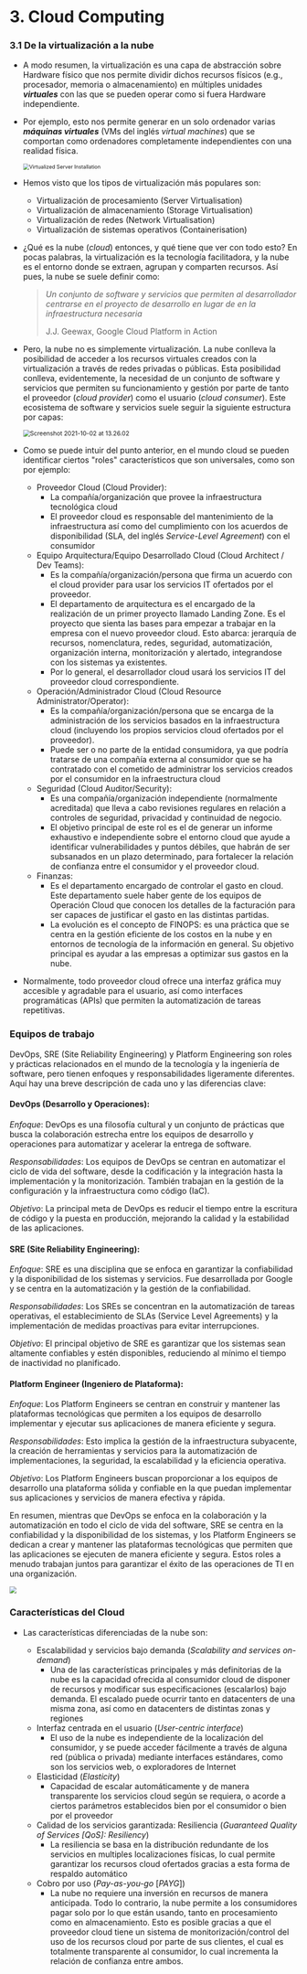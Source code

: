 # 3. Cloud Computing

### 3.1 De la virtualización a la nube


* A modo resumen, la virtualización es una capa de abstracción sobre Hardware físico que nos permite dividir dichos recursos físicos (e.g., procesador, memoria o almacenamiento) en múltiples unidades ***virtuales*** con las que se pueden operar como si fuera Hardware independiente. 

* Por ejemplo, esto nos permite generar en un solo ordenador varias ***máquinas virtuales*** (VMs del inglés *virtual machines*) que se comportan como ordenadores completamente independientes con una realidad física.

  <img src="images/virtualisation.png" alt="Virtualized Server Installation" style="zoom:65%;" />

* Hemos visto que los tipos de virtualización más populares son:

  * Virtualización de procesamiento (Server Virtualisation)
  * Virtualización de almacenamiento (Storage Virtualisation)
  * Virtualización de redes (Network Virtualisation)
  * Virtualización de sistemas operativos (Containerisation)

* ¿Qué es la nube (*cloud*) entonces, y qué tiene que ver con todo esto? En pocas palabras, la virtualización es la tecnología facilitadora, y la nube es el entorno donde se extraen, agrupan y comparten recursos. Así pues, la nube se suele definir como:

  > *Un conjunto de software y servicios que permiten al desarrollador centrarse en el proyecto de desarrollo en lugar de en la infraestructura necesaria*
  >
  > J.J. Geewax, Google Cloud Platform in Action

* Pero, la nube no es simplemente virtualización. La nube conlleva la posibilidad de acceder a los recursos virtuales creados con la virtualización a través de redes privadas o públicas. Esta posibilidad conlleva, evidentemente, la necesidad de un conjunto de software y servicios que permiten su funcionamiento y gestión por parte de tanto el proveedor (*cloud provider*) como el usuario (*cloud consumer*). Este ecosistema de software y servicios suele seguir la siguiente estructura por capas:

  <img src="images/layers-cloud.png" alt="Screenshot 2021-10-02 at 13.26.02" style="zoom:75%;" />

* Como se puede intuir del punto anterior, en el mundo cloud se pueden identificar ciertos "roles" característicos que son universales, como son por ejemplo:

  * Proveedor Cloud (Cloud Provider):
    * La compañía/organización que provee la infraestructura tecnológica cloud
    * El proveedor cloud es responsable del mantenimiento de la infraestructura así como del cumplimiento con los acuerdos de disponibilidad (SLA, del inglés *Service-Level Agreement*) con el consumidor 
  * Equipo Arquitectura/Equipo Desarrollado Cloud (Cloud Architect / Dev Teams): 
    * Es la compañía/organización/persona que firma un acuerdo con el cloud provider para usar los servicios IT ofertados por el proveedor.
    * El departamento de arquitectura es el encargado de la realización de un primer proyecto llamado Landing Zone. Es el proyecto que sienta las bases para empezar a trabajar en la empresa con el nuevo proveedor cloud. Esto abarca: jerarquía de recursos, nomenclatura, redes, seguridad, automatización, organización interna, monitorización y alertado, integrandose con los sistemas ya existentes.
    * Por lo general, el desarrollador cloud usará los servicios IT del proveedor cloud correspondiente.
  * Operación/Administrador Cloud (Cloud Resource Administrator/Operator):
    * Es la compañía/organización/persona que se encarga de la administración de los servicios basados en la infraestructura cloud (incluyendo los propios servicios cloud ofertados por el proveedor). 
    * Puede ser o no parte de la entidad consumidora, ya que podría tratarse de una compañía externa al consumidor que se ha contratado con el cometido de administrar los servicios creados por el consumidor en la infraestructura cloud
  * Seguridad (Cloud Auditor/Security): 
    * Es una compañía/organización independiente (normalmente acreditada) que lleva a cabo revisiones regulares en relación a controles de seguridad, privacidad y continuidad de negocio.
    * El objetivo principal de este rol es el de generar un informe exhaustivo e independiente sobre el entorno cloud que ayude a identificar vulnerabilidades y puntos débiles, que habrán de ser subsanados en un plazo determinado, para fortalecer la relación de confianza entre el consumidor y el proveedor cloud.
  * Finanzas:
    * Es el departamento encargado de controlar el gasto en cloud. Este departamento suele haber gente de los equipos de Operación Cloud que conocen los detalles de la facturación para ser capaces de justificar el gasto en las distintas partidas.
    * La evolución es el concepto de FINOPS: es una práctica que se centra en la gestión eficiente de los costos en la nube y en entornos de tecnología de la información en general. Su objetivo principal es ayudar a las empresas a optimizar sus gastos en la nube.

* Normalmente, todo proveedor cloud ofrece una interfaz gráfica muy accesible y agradable para el usuario, así como interfaces programáticas (APIs) que permiten la automatización de tareas repetitivas.

### Equipos de trabajo

DevOps, SRE (Site Reliability Engineering) y Platform Engineering son roles y prácticas relacionados en el mundo de la tecnología y la ingeniería de software, pero tienen enfoques y responsabilidades ligeramente diferentes. Aquí hay una breve descripción de cada uno y las diferencias clave:


#### DevOps (Desarrollo y Operaciones):

*Enfoque*: DevOps es una filosofía cultural y un conjunto de prácticas que busca la colaboración estrecha entre los equipos de desarrollo y operaciones para automatizar y acelerar la entrega de software.

*Responsabilidades*: Los equipos de DevOps se centran en automatizar el ciclo de vida del software, desde la codificación y la integración hasta la implementación y la monitorización. También trabajan en la gestión de la configuración y la infraestructura como código (IaC).

*Objetivo*: La principal meta de DevOps es reducir el tiempo entre la escritura de código y la puesta en producción, mejorando la calidad y la estabilidad de las aplicaciones.

#### SRE (Site Reliability Engineering):

*Enfoque*: SRE es una disciplina que se enfoca en garantizar la confiabilidad y la disponibilidad de los sistemas y servicios. Fue desarrollada por Google y se centra en la automatización y la gestión de la confiabilidad.

*Responsabilidades*: Los SREs se concentran en la automatización de tareas operativas, el establecimiento de SLAs (Service Level Agreements) y la implementación de medidas proactivas para evitar interrupciones.

*Objetivo*: El principal objetivo de SRE es garantizar que los sistemas sean altamente confiables y estén disponibles, reduciendo al mínimo el tiempo de inactividad no planificado.

#### Platform Engineer (Ingeniero de Plataforma):

*Enfoque*: Los Platform Engineers se centran en construir y mantener las plataformas tecnológicas que permiten a los equipos de desarrollo implementar y ejecutar sus aplicaciones de manera eficiente y segura.

*Responsabilidades*: Esto implica la gestión de la infraestructura subyacente, la creación de herramientas y servicios para la automatización de implementaciones, la seguridad, la escalabilidad y la eficiencia operativa.

*Objetivo*: Los Platform Engineers buscan proporcionar a los equipos de desarrollo una plataforma sólida y confiable en la que puedan implementar sus aplicaciones y servicios de manera efectiva y rápida.


En resumen, mientras que DevOps se enfoca en la colaboración y la automatización en todo el ciclo de vida del software, SRE se centra en la confiabilidad y la disponibilidad de los sistemas, y los Platform Engineers se dedican a crear y mantener las plataformas tecnológicas que permiten que las aplicaciones se ejecuten de manera eficiente y segura. Estos roles a menudo trabajan juntos para garantizar el éxito de las operaciones de TI en una organización.


  <img src="images/devs-teams-ways.jpg" style="zoom:75%;" />
  
### Características del Cloud

* Las características diferenciadas de la nube son:

  * Escalabilidad y servicios bajo demanda (*Scalability and services on-demand*)
    * Una de las características principales y más definitorias de la nube es la capacidad ofrecida al consumidor cloud de disponer de recursos y modificar sus especificaciones (escalarlos) bajo demanda. El escalado puede ocurrir tanto en datacenters de una misma zona, así como en datacenters de distintas zonas y regiones
  * Interfaz centrada en el usuario (*User-centric interface*)
    * El uso de la nube es independiente de la localización del consumidor, y se puede acceder fácilmente a través de alguna red (pública o privada) mediante interfaces estándares, como son los servicios web, o exploradores de Internet
  * Elasticidad (*Elasticity*)
    * Capacidad de escalar automáticamente y de manera transparente los servicios cloud según se requiera, o acorde a ciertos parámetros establecidos bien por el consumidor o bien por el proveedor  
  * Calidad de los servicios garantizada: Resiliencia (*Guaranteed Quality of Services [QoS]: Resiliency*)
    * La resiliencia se basa en la distribución redundante de los servicios en multiples localizaciones físicas, lo cual permite garantizar los recursos cloud ofertados gracias a esta forma de respaldo automático
  * Cobro por uso (*Pay-as-you-go* [*PAYG*])
    * La nube no requiere una inversión en recursos de manera anticipada. Todo lo contrario, la nube permite a los consumidores pagar solo por lo que están usando, tanto en procesamiento como en almacenamiento. Esto es posible gracias a que el proveedor cloud tiene un sistema de monitorización/control del uso de los recursos cloud por parte de sus clientes, el cual es totalmente transparente al consumidor, lo cual incrementa la relación de confianza entre ambos.
